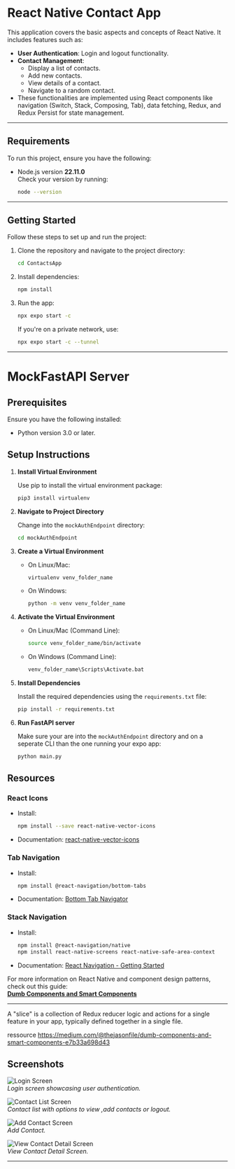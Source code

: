 # React Native Contact App

This application covers the basic aspects and concepts of React Native. It includes features such as:

- **User Authentication**: Login and logout functionality.
- **Contact Management**:
  - Display a list of contacts.
  - Add new contacts.
  - View details of a contact.
  - Navigate to a random contact.
- These functionalities are implemented using React components like navigation (Switch, Stack, Composing, Tab), data fetching, Redux, and Redux Persist for state management.

---

## Requirements

To run this project, ensure you have the following:

- Node.js version **22.11.0**  
  Check your version by running:
  ```bash
  node --version
  ```

---

## Getting Started

Follow these steps to set up and run the project:

1. Clone the repository and navigate to the project directory:

   ```bash
   cd ContactsApp
   ```

2. Install dependencies:

   ```bash
   npm install
   ```

3. Run the app:
   ```bash
   npx expo start -c
   ```
   If you're on a private network, use:
   ```bash
   npx expo start -c --tunnel
   ```

---

# MockFastAPI Server

## Prerequisites

Ensure you have the following installed:

- Python version 3.0 or later.

## Setup Instructions

1. **Install Virtual Environment**

   Use pip to install the virtual environment package:

   ```bash
   pip3 install virtualenv
   ```

2. **Navigate to Project Directory**

   Change into the `mockAuthEndpoint` directory:

   ```bash
   cd mockAuthEndpoint
   ```

3. **Create a Virtual Environment**

   - On Linux/Mac:
     ```bash
     virtualenv venv_folder_name
     ```
   - On Windows:
     ```bash
     python -m venv venv_folder_name
     ```

4. **Activate the Virtual Environment**

   - On Linux/Mac (Command Line):
     ```bash
     source venv_folder_name/bin/activate
     ```
   - On Windows (Command Line):
     ```bash
     venv_folder_name\Scripts\Activate.bat
     ```

5. **Install Dependencies**

   Install the required dependencies using the `requirements.txt` file:

   ```bash
   pip install -r requirements.txt

   ```

6. **Run FastAPI server**

   Make sure your are into the `mockAuthEndpoint` directory and on a seperate CLI than the one running your expo app:

   ```bash
   python main.py

   ```

## Resources

### React Icons

- Install:
  ```bash
  npm install --save react-native-vector-icons
  ```
- Documentation: [react-native-vector-icons](https://www.npmjs.com/package/react-native-vector-icons#installation)

### Tab Navigation

- Install:
  ```bash
  npm install @react-navigation/bottom-tabs
  ```
- Documentation: [Bottom Tab Navigator](https://reactnavigation.org/docs/bottom-tab-navigator/)

### Stack Navigation

- Install:
  ```bash
  npm install @react-navigation/native
  npm install react-native-screens react-native-safe-area-context
  ```
- Documentation: [React Navigation - Getting Started](https://reactnavigation.org/docs/getting-started)

For more information on React Native and component design patterns, check out this guide:  
[**Dumb Components and Smart Components**](https://medium.com/@thejasonfile/dumb-components-and-smart-components-e7b33a698d43)

---

A "slice" is a collection of Redux reducer logic and actions for a single feature in your app, typically defined together in a single file.

ressource
https://medium.com/@thejasonfile/dumb-components-and-smart-components-e7b33a698d43

## Screenshots

![Login Screen](./assets/images/contact1.PNG)  
_Login screen showcasing user authentication._

![Contact List Screen](./assets/images/contact2.PNG)  
_Contact list with options to view ,add contacts or logout._

![Add Contact Screen](./assets/images/contact3.PNG)  
_Add Contact._

![View Contact Detail Screen](./assets/images/contact4.PNG)  
_View Contact Detail Screen._

---
